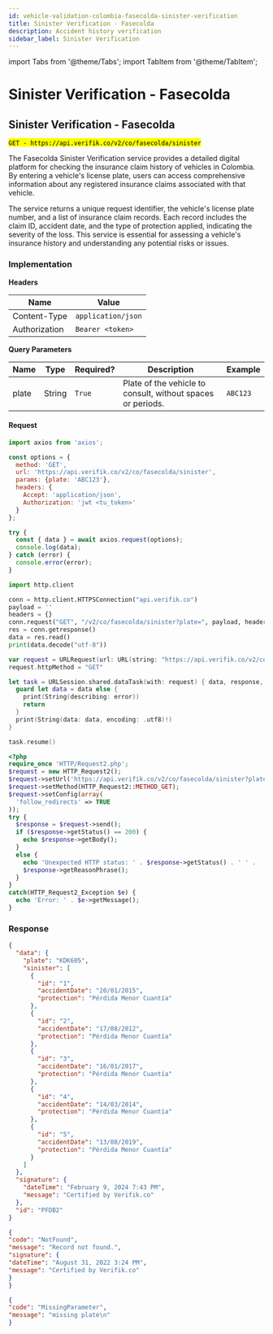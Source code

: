 ```yaml
---
id: vehicle-validation-colombia-fasecolda-sinister-verification
title: Sinister Verification - Fasecolda
description: Accident history verification
sidebar_label: Sinister Verification
---
```


import Tabs from '@theme/Tabs';
import TabItem from '@theme/TabItem';

# Sinister Verification - Fasecolda

## Sinister Verification - Fasecolda

<mark>`GET - https://api.verifik.co/v2/co/fasecolda/sinister`</mark>

The Fasecolda Sinister Verification service provides a detailed digital platform for checking the insurance claim history of vehicles in Colombia. By entering a vehicle's license plate, users can access comprehensive information about any registered insurance claims associated with that vehicle.

The service returns a unique request identifier, the vehicle's license plate number, and a list of insurance claim records. Each record includes the claim ID, accident date, and the type of protection applied, indicating the severity of the loss. This service is essential for assessing a vehicle's insurance history and understanding any potential risks or issues.

### Implementation

**Headers**

| Name          | Value              |
| ------------- | ------------------ |
| Content-Type  | `application/json` |
| Authorization | `Bearer <token>`   |

**Query Parameters**

| Name | Type | Required? | Description | Example |
|------|------|-----------|-------------|---------|
| plate | String | `True` | Plate of the vehicle to consult, without spaces or periods. | `ABC123` |

#### Request

<Tabs>
<TabItem value="javascript" label="JavaScript" default>

```javascript
import axios from 'axios';

const options = {
  method: 'GET',
  url: 'https://api.verifik.co/v2/co/fasecolda/sinister',
  params: {plate: 'ABC123'},
  headers: {
    Accept: 'application/json',
    Authorization: 'jwt <tu_token>'
  }
};

try {
  const { data } = await axios.request(options);
  console.log(data);
} catch (error) {
  console.error(error);
}
```

</TabItem>

<TabItem value="python" label="Python">

```python
import http.client

conn = http.client.HTTPSConnection("api.verifik.co")
payload = ''
headers = {}
conn.request("GET", "/v2/co/fasecolda/sinister?plate=", payload, headers)
res = conn.getresponse()
data = res.read()
print(data.decode("utf-8"))
```

</TabItem>

<TabItem value="swift" label="Swift">

```swift
var request = URLRequest(url: URL(string: "https://api.verifik.co/v2/co/fasecolda/sinister?plate=")!,timeoutInterval: Double.infinity)
request.httpMethod = "GET"

let task = URLSession.shared.dataTask(with: request) { data, response, error in 
  guard let data = data else {
    print(String(describing: error))
    return
  }
  print(String(data: data, encoding: .utf8)!)
}

task.resume()
```

</TabItem>

<TabItem value="php" label="PHP">

```php
<?php
require_once 'HTTP/Request2.php';
$request = new HTTP_Request2();
$request->setUrl('https://api.verifik.co/v2/co/fasecolda/sinister?plate=');
$request->setMethod(HTTP_Request2::METHOD_GET);
$request->setConfig(array(
  'follow_redirects' => TRUE
));
try {
  $response = $request->send();
  if ($response->getStatus() == 200) {
    echo $response->getBody();
  }
  else {
    echo 'Unexpected HTTP status: ' . $response->getStatus() . ' ' .
    $response->getReasonPhrase();
  }
}
catch(HTTP_Request2_Exception $e) {
  echo 'Error: ' . $e->getMessage();
}
```

</TabItem>
</Tabs>

### **Response**

<Tabs>
<TabItem value="200" label="200" default>

```json
{
  "data": {
    "plate": "KDK605",
    "sinister": [
      {
        "id": "1",
        "accidentDate": "20/01/2015",
        "protection": "Pérdida Menor Cuantía"
      },
      {
        "id": "2",
        "accidentDate": "17/08/2012",
        "protection": "Pérdida Menor Cuantía"
      },
      {
        "id": "3",
        "accidentDate": "16/01/2017",
        "protection": "Pérdida Menor Cuantía"
      },
      {
        "id": "4",
        "accidentDate": "14/03/2014",
        "protection": "Pérdida Menor Cuantía"
      },
      {
        "id": "5",
        "accidentDate": "13/08/2019",
        "protection": "Pérdida Menor Cuantía"
      }
    ]
  },
  "signature": {
    "dateTime": "February 9, 2024 7:43 PM",
    "message": "Certified by Verifik.co"
  },
  "id": "PFDB2"
}
```

</TabItem>

<TabItem value="404" label="404">

```json
{
"code": "NotFound",
"message": "Record not found.",
"signature": {
"dateTime": "August 31, 2022 3:24 PM",
"message": "Certified by Verifik.co"
}
}
```

</TabItem>

<TabItem value="409" label="409">

```json
{
"code": "MissingParameter",
"message": "missing plate\n"
}
```

</TabItem>
</Tabs>
